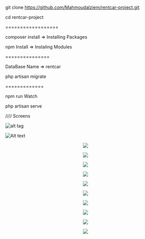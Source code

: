 git clone https://github.com/Mahmoudalziem/rentcar-project.git 

cd rentcar-project

==================

composer install => Installing Packages

npm Install => Instaling Modules

===============

DataBase Name => rentcar

php artisan migrate

=============

npm run Watch

php artisan serve


//// Screens 

![alt tag](https://imgur.com/I1TdR7N?raw=true)

![Alt text](https://imgur.com/I1TdR7N?raw=true "Title")

<p align="center"><img src="https://imgur.com/CS0oX2N"></p>

<p align="center"><img src="https://imgur.com/CM1p34B"></p>

<p align="center"><img src="https://imgur.com/STRiRvr"></p>

<p align="center"><img src="https://imgur.com/KpPz3rl"></p>

<p align="center"><img src="https://imgur.com/T1Jep43"></p>

<p align="center"><img src="https://imgur.com/3WzWLQd"></p>

<p align="center"><img src="https://imgur.com/FFIC0TB"></p>

<p align="center"><img src="https://imgur.com/yfvJWva"></p>

<p align="center"><img src="https://imgur.com/xTNina7"></p>

<p align="center"><img src="https://imgur.com/tVcHRJd"></p>
